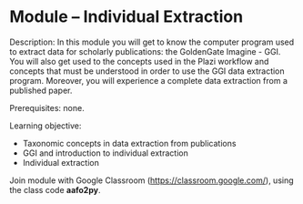 # Module – Individual Extraction

Description: In this module you will get to know the computer program used to extract data for scholarly publications: the GoldenGate Imagine - GGI. You will also get used to the concepts used in the Plazi workflow and concepts that must be understood in order to use the GGI data extraction program. Moreover, you will experience a complete data extraction from a published paper.

Prerequisites: none.

Learning objective: 
- Taxonomic concepts in data extraction from publications
- GGI and introduction to individual extraction
- Individual extraction

Join module with Google Classroom (https://classroom.google.com/), using the class code **aafo2py**.

